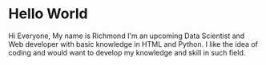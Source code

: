 # Hello World

Hi Everyone,
My name is Richmond
I'm an upcoming Data Scientist and Web developer with basic knowledge in HTML and Python.
I like the idea of coding and would want to develop my knowledge and skill in such field.
